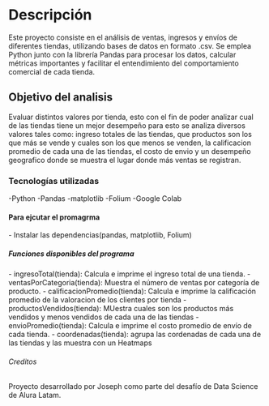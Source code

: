 <h1>Descripción</h1>
Este proyecto consiste en el análisis de ventas, ingresos y envíos de diferentes tiendas, utilizando bases de datos en formato .csv.
Se emplea Python junto con la librería Pandas para procesar los datos, calcular métricas importantes y facilitar el entendimiento del comportamiento comercial de cada tienda.

<h2>Objetivo del analisis</h2>
Evaluar distintos valores por tienda, esto con el fin de poder analizar cual de las tiendas tiene un mejor desempeño para esto se analiza diversos valores tales como: ingreso totales de las tiendas, que productos son los que más se vende y cuales son los que menos se venden, la calificacion promedio de cada una de las tiendas, el costo de envio y un desempeño geografico donde se muestra el lugar donde más ventas se registran.  

<h3>Tecnologías utilizadas</h3>
-Python
-Pandas
-matplotlib
-Folium
-Google Colab

<h4>Para ejcutar el promagrma</h4>
- Instalar las dependencias(pandas, matplotlib, Folium)

<h5>Funciones disponibles del programa</h5>
- ingresoTotal(tienda): Calcula e imprime el ingreso total de una tienda.
- ventasPorCategoria(tienda): Muestra el número de ventas por categoría de producto.
- calificacionPromedio(tienda): Calcula e imprime la calificación promedio de la valoracion de los clientes por tienda 
- productosVendidos(tienda): MUestra cuales son los productos más vendidos y menos vendidos de cada una de las tiendas
- envioPromedio(tienda): Calcula e imprime el costo promedio de envío de cada tienda.
- coordenadas(tienda): agrupa las cordenadas de cada una de las tiendas y las muestra con un Heatmaps

<h6>Creditos</h6>
Proyecto desarrollado por Joseph como parte del desafío de Data Science de Alura Latam. 
